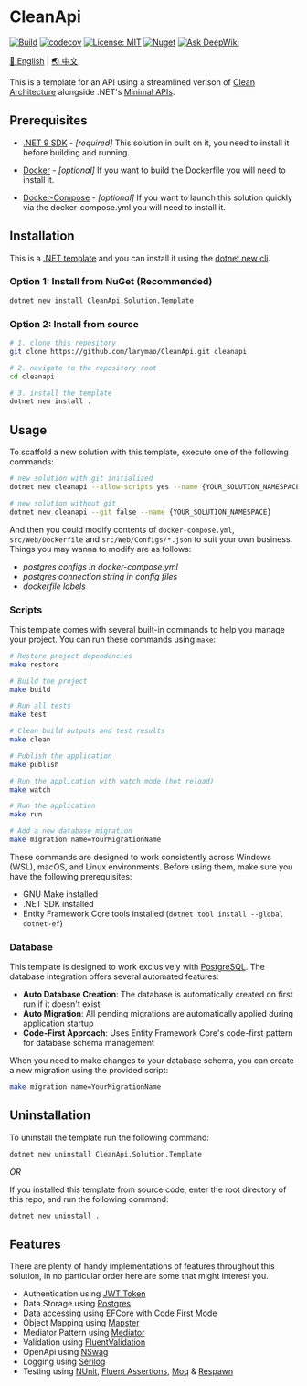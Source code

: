 # CleanApi

[![Build](https://github.com/larymao/CleanApi/actions/workflows/build.yml/badge.svg)](https://github.com/larymao/CleanApi/actions/workflows/build.yml)
[![codecov](https://codecov.io/gh/larymao/CleanApi/graph/badge.svg?token=6EEWCTPJK3)](https://codecov.io/gh/larymao/CleanApi)
[![License: MIT](https://img.shields.io/badge/License-MIT-yellow.svg)](https://github.com/larymao/cleanapi/blob/master/LICENSE) 
[![Nuget](https://img.shields.io/nuget/v/CleanApi.Solution.Template?color=0b7cbd)](https://www.nuget.org/packages/CleanApi.Solution.Template)
[![Ask DeepWiki](https://deepwiki.com/badge.svg)](https://deepwiki.com/larymao/CleanApi)

[🌟 English](https://github.com/larymao/CleanApi/blob/main/README.md) | [🌏 中文](https://github.com/larymao/CleanApi/blob/main/README_CN.md)

This is a template for an API using a streamlined verison of [Clean Architecture](https://github.com/jasontaylordev/CleanArchitecture) alongside .NET's [Minimal APIs](https://docs.microsoft.com/en-us/aspnet/core/fundamentals/minimal-apis).

## Prerequisites

- [.NET 9 SDK](https://dotnet.microsoft.com/download/dotnet/9.0) - *[required]* 
This solution in built on it, you need to install it before building and running.

- [Docker](https://www.docker.com/products/docker-desktop) - *[optional]* 
If you want to build the Dockerfile you will need to install it.

- [Docker-Compose](https://docs.docker.com/compose/install) - *[optional]* 
If you want to launch this solution quickly via the docker-compose.yml you will need to install it.

## Installation

This is a [.NET template](https://www.nuget.org/packages/CleanApi.Solution.Template) and you can install it using the [dotnet new cli](https://docs.microsoft.com/en-us/dotnet/core/tools/dotnet-new). 

### Option 1: Install from NuGet (Recommended)

``` bash
dotnet new install CleanApi.Solution.Template
```

### Option 2: Install from source

```bash
# 1. clone this repository
git clone https://github.com/larymao/CleanApi.git cleanapi

# 2. navigate to the repository root
cd cleanapi

# 3. install the template
dotnet new install .
```

## Usage

To scaffold a new solution with this template, execute one of the following commands:

```bash
# new solution with git initialized
dotnet new cleanapi --allow-scripts yes --name {YOUR_SOLUTION_NAMESPACE}

# new solution without git
dotnet new cleanapi --git false --name {YOUR_SOLUTION_NAMESPACE}
```

And then you could modify contents of `docker-compose.yml`, `src/Web/Dockerfile` and `src/Web/Configs/*.json` to suit your own business. Things you may wanna to modify are as follows:

- *postgres configs in docker-compose.yml*
- *postgres connection string in config files*
- *dockerfile labels*

### Scripts

This template comes with several built-in commands to help you manage your project. You can run these commands using `make`:

```bash
# Restore project dependencies
make restore

# Build the project
make build

# Run all tests
make test

# Clean build outputs and test results
make clean

# Publish the application
make publish

# Run the application with watch mode (hot reload)
make watch

# Run the application
make run

# Add a new database migration
make migration name=YourMigrationName
```

These commands are designed to work consistently across Windows (WSL), macOS, and Linux environments. Before using them, make sure you have the following prerequisites:

- GNU Make installed
- .NET SDK installed
- Entity Framework Core tools installed (`dotnet tool install --global dotnet-ef`)


### Database

This template is designed to work exclusively with [PostgreSQL](https://www.postgresql.org). The database integration offers several automated features:

- **Auto Database Creation**: The database is automatically created on first run if it doesn't exist
- **Auto Migration**: All pending migrations are automatically applied during application startup
- **Code-First Approach**: Uses Entity Framework Core's code-first pattern for database schema management

When you need to make changes to your database schema, you can create a new migration using the provided script:

```bash
make migration name=YourMigrationName
```

## Uninstallation

To uninstall the template run the following command:

```bash
dotnet new uninstall CleanApi.Solution.Template
```

*OR*

If you installed this template from source code, enter the root directory of this repo, and run the following command:

```bash
dotnet new uninstall .
```

## Features

There are plenty of handy implementations of features throughout this solution, in no particular order here are some that might interest you.

- Authentication using [JWT Token](https://jwt.io/introduction)
- Data Storage using [Postgres](https://github.com/postgres/postgres)
- Data accessing using [EFCore](https://github.com/dotnet/efcore) with [Code First Mode](https://learn.microsoft.com/en-us/ef/core/managing-schemas/migrations)
- Object Mapping using [Mapster](https://github.com/MapsterMapper/Mapster)
- Mediator Pattern using [Mediator](https://github.com/martinothamar/Mediator)
- Validation using [FluentValidation](https://github.com/FluentValidation/FluentValidation)
- OpenApi using [NSwag](https://github.com/RicoSuter/NSwag)
- Logging using [Serilog](https://github.com/serilog/serilog)
- Testing using [NUnit](https://github.com/nunit/nunit), [Fluent Assertions](https://github.com/fluentassertions/fluentassertions), [Moq](https://github.com/devlooped/moq) & [Respawn](https://github.com/jbogard/Respawn)
